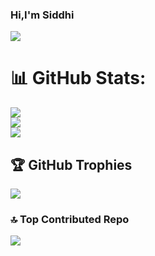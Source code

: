 ### Hi,I'm Siddhi
![](https://github-readme-stats.vercel.app/api?username=siddhi-kapoor&theme=radical&hide_border=false&include_all_commits=true&count_private=true)<br/>
# 📊 GitHub Stats:
![](https://github-readme-stats.vercel.app/api?username=siddhi-kapoor&theme=dark&hide_border=false&include_all_commits=false&count_private=false)<br/>
![](https://nirzak-streak-stats.vercel.app/?user=siddhi-kapoor&theme=dark&hide_border=false)<br/>
![](https://github-readme-stats.vercel.app/api/top-langs/?username=siddhi-kapoor&theme=dark&hide_border=false&include_all_commits=false&count_private=false&layout=compact)

## 🏆 GitHub Trophies
![](https://github-profile-trophy.vercel.app/?username=siddhi-kapoor&theme=radical&no-frame=false&no-bg=true&margin-w=4)

### 🔝 Top Contributed Repo
![](https://github-contributor-stats.vercel.app/api?username=siddhi-kapoor&limit=5&theme=dark&combine_all_yearly_contributions=true)




